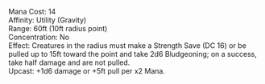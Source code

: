 Mana Cost: 14  
Affinity: Utility (Gravity)  
Range: 60ft (10ft radius point)  
Concentration: No  
Effect: Creatures in the radius must make a Strength Save (DC 16) or be pulled up to 15ft toward the point and take 2d6 Bludgeoning; on a success, take half damage and are not pulled.  
Upcast: +1d6 damage or +5ft pull per x2 Mana.
